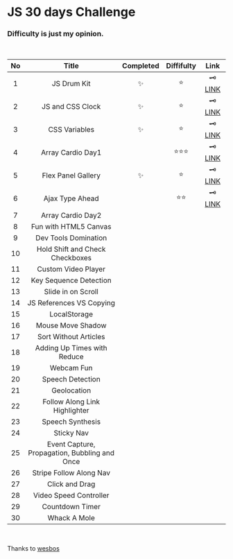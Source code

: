 # JS 30 days Challenge

### Difficulty is just **my opinion**.

<br>

| No  |                     Title                     | Completed | Diffifulty |                               Link                                |
| :-: | :-------------------------------------------: | :-------: | :--------: | :---------------------------------------------------------------: |
|  1  |                  JS Drum Kit                  |    ✨     |    ⭐️     |              🗝 [LINK](/30days-challenge/01-drum-kit)              |
|  2  |               JS and CSS Clock                |    ✨     |    ⭐️     |               🗝 [LINK](/30days-challenge/02-clock)                |
|  3  |                 CSS Variables                 |    ✨     |    ⭐️     | 🗝 [LINK](/30days-challenge/03-playing-withh-css-variables-and-js) |
|  4  |               Array Cardio Day1               |           | ⭐️⭐️⭐️  |         🗝 [LINK](/30days-challenge/04-array-cardio-day1)          |
|  5  |              Flex Panel Gallery               |    ✨     |    ⭐️     |     🗝 [LINK](/30days-challenge/05-flex-panels-image-gallery)      |
|  6  |                Ajax Type Ahead                |           |   ⭐️⭐️   |          🗝 [LINK](/30days-challenge/06-ajax-type-ahead)           |
|  7  |               Array Cardio Day2               |           |            |                                                                   |
|  8  |             Fun with HTML5 Canvas             |           |            |                                                                   |
|  9  |             Dev Tools Domination              |           |            |                                                                   |
| 10  |        Hold Shift and Check Checkboxes        |           |            |                                                                   |
| 11  |              Custom Video Player              |           |            |                                                                   |
| 12  |            Key Sequence Detection             |           |            |                                                                   |
| 13  |              Slide in on Scroll               |           |            |                                                                   |
| 14  |           JS References VS Copying            |           |            |                                                                   |
| 15  |                 LocalStorage                  |           |            |                                                                   |
| 16  |               Mouse Move Shadow               |           |            |                                                                   |
| 17  |             Sort Without Articles             |           |            |                                                                   |
| 18  |          Adding Up Times with Reduce          |           |            |                                                                   |
| 19  |                  Webcam Fun                   |           |            |                                                                   |
| 20  |               Speech Detection                |           |            |                                                                   |
| 21  |                  Geolocation                  |           |            |                                                                   |
| 22  |         Follow Along Link Highlighter         |           |            |                                                                   |
| 23  |               Speech Synthesis                |           |            |                                                                   |
| 24  |                  Sticky Nav                   |           |            |                                                                   |
| 25  | Event Capture, Propagation, Bubbling and Once |           |            |                                                                   |
| 26  |            Stripe Follow Along Nav            |           |            |                                                                   |
| 27  |                Click and Drag                 |           |            |                                                                   |
| 28  |            Video Speed Controller             |           |            |                                                                   |
| 29  |                Countdown Timer                |           |            |                                                                   |
| 30  |                 Whack A Mole                  |           |            |                                                                   |

<br>

Thanks to [wesbos](https://github.com/wesbos/JavaScript30)

